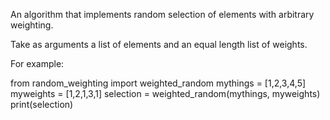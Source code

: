 An algorithm that implements random selection of elements with arbitrary weighting.

Take as arguments a list of elements and an equal length list of weights.

For example:

from random_weighting import weighted_random
mythings = [1,2,3,4,5]
myweights = [1,2,1,3,1]
selection = weighted_random(mythings, myweights)
print(selection)